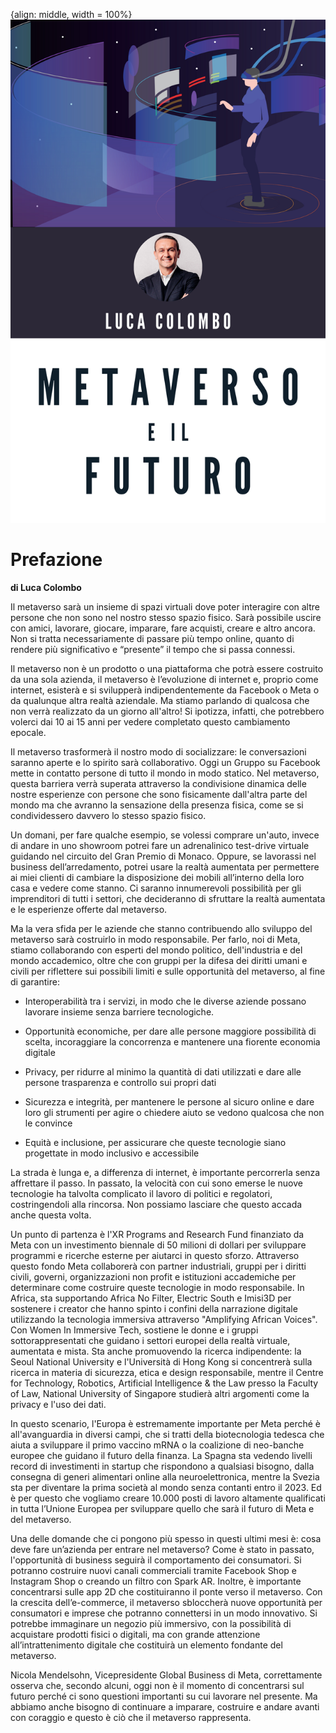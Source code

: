 {align: middle, width = 100%}
![](images/001_COLOMBO.png)

# Prefazione

**di Luca Colombo**

Il metaverso sarà un insieme di spazi virtuali dove poter interagire con altre
persone che non sono nel nostro stesso spazio fisico. Sarà possibile uscire con
amici, lavorare, giocare, imparare, fare acquisti, creare e altro ancora. Non si
tratta necessariamente di passare più tempo online, quanto di rendere più
significativo e “presente” il tempo che si passa connessi.

Il metaverso non è un prodotto o una piattaforma che potrà essere costruito da
una sola azienda, il metaverso è l’evoluzione di internet e, proprio come
internet, esisterà e si svilupperà indipendentemente da Facebook o Meta o da
qualunque altra realtà aziendale. Ma stiamo parlando di qualcosa che non verrà
realizzato da un giorno all'altro! Si ipotizza, infatti, che potrebbero volerci
dai 10 ai 15 anni per vedere completato questo cambiamento epocale.

Il metaverso trasformerà il nostro modo di socializzare: le conversazioni
saranno aperte e lo spirito sarà collaborativo. Oggi un Gruppo su Facebook mette
in contatto persone di tutto il mondo in modo statico. Nel metaverso, questa
barriera verrà superata attraverso la condivisione dinamica delle nostre
esperienze con persone che sono fisicamente dall'altra parte del mondo ma che
avranno la sensazione della presenza fisica, come se si condividessero davvero
lo stesso spazio fisico.

Un domani, per fare qualche esempio, se volessi comprare un'auto, invece di
andare in uno showroom potrei fare un adrenalinico test-drive virtuale guidando
nel circuito del Gran Premio di Monaco. Oppure, se lavorassi nel business
dell’arredamento, potrei usare la realtà aumentata per permettere ai miei
clienti di cambiare la disposizione dei mobili all’interno della loro casa e
vedere come stanno. Ci saranno innumerevoli possibilità per gli imprenditori di
tutti i settori, che decideranno di sfruttare la realtà aumentata e le
esperienze offerte dal metaverso.

Ma la vera sfida per le aziende che stanno contribuendo allo sviluppo del
metaverso sarà costruirlo in modo responsabile. Per farlo, noi di Meta, stiamo
collaborando con esperti del mondo politico, dell'industria e del mondo
accademico, oltre che con gruppi per la difesa dei diritti umani e civili per
riflettere sui possibili limiti e sulle opportunità del metaverso, al fine di
garantire:

* Interoperabilità tra i servizi, in modo che le diverse aziende possano
    lavorare insieme senza barriere tecnologiche.

* Opportunità economiche, per dare alle persone maggiore possibilità di
    scelta, incoraggiare la concorrenza e mantenere una fiorente economia
    digitale

* Privacy, per ridurre al minimo la quantità di dati utilizzati e dare alle
    persone trasparenza e controllo sui propri dati

* Sicurezza e integrità, per mantenere le persone al sicuro online e dare loro
    gli strumenti per agire o chiedere aiuto se vedono qualcosa che non le
    convince

* Equità e inclusione, per assicurare che queste tecnologie siano progettate
    in modo inclusivo e accessibile

La strada è lunga e, a differenza di internet, è importante percorrerla senza
affrettare il passo. In passato, la velocità con cui sono emerse le nuove
tecnologie ha talvolta complicato il lavoro di politici e regolatori,
costringendoli alla rincorsa. Non possiamo lasciare che questo accada anche
questa volta.

Un punto di partenza è l'XR Programs and Research Fund finanziato da Meta con un
investimento biennale di 50 milioni di dollari per sviluppare programmi e
ricerche esterne per aiutarci in questo sforzo. Attraverso questo fondo Meta
collaborerà con partner industriali, gruppi per i diritti civili, governi,
organizzazioni non profit e istituzioni accademiche per determinare come
costruire queste tecnologie in modo responsabile. In Africa, sta supportando
Africa No Filter, Electric South e Imisi3D per sostenere i creator che hanno
spinto i confini della narrazione digitale utilizzando la tecnologia immersiva
attraverso "Amplifying African Voices". Con Women In Immersive Tech, sostiene le
donne e i gruppi sottorappresentati che guidano i settori europei della realtà
virtuale, aumentata e mista. Sta anche promuovendo la ricerca indipendente: la
Seoul National University e l'Università di Hong Kong si concentrerà sulla
ricerca in materia di sicurezza, etica e design responsabile, mentre il Centre
for Technology, Robotics, Artificial Intelligence & the Law presso la Faculty of
Law, National University of Singapore studierà altri argomenti come la privacy e
l'uso dei dati.

In questo scenario, l'Europa è estremamente importante per Meta perché è
all'avanguardia in diversi campi, che si tratti della biotecnologia tedesca che
aiuta a sviluppare il primo vaccino mRNA o la coalizione di neo-banche europee
che guidano il futuro della finanza. La Spagna sta vedendo livelli record di
investimenti in startup che rispondono a qualsiasi bisogno, dalla consegna di
generi alimentari online alla neuroelettronica, mentre la Svezia sta per
diventare la prima società al mondo senza contanti entro il 2023. Ed è per
questo che vogliamo creare 10.000 posti di lavoro altamente qualificati in tutta
l’Unione Europea per sviluppare quello che sarà il futuro di Meta e del
metaverso.

Una delle domande che ci pongono più spesso in questi ultimi mesi è: cosa deve
fare un’azienda per entrare nel metaverso? Come è stato in passato,
l'opportunità di business seguirà il comportamento dei consumatori. Si potranno
costruire nuovi canali commerciali tramite Facebook Shop e Instagram Shop o
creando un filtro con Spark AR. Inoltre, è importante concentrarsi sulle app 2D
che costituiranno il ponte verso il metaverso. Con la crescita dell’e-commerce,
il metaverso sbloccherà nuove opportunità per consumatori e imprese che potranno
connettersi in un modo innovativo. Si potrebbe immaginare un negozio più
immersivo, con la possibilità di acquistare prodotti fisici o digitali, ma con
grande attenzione all’intrattenimento digitale che costituirà un elemento
fondante del metaverso.

Nicola Mendelsohn, Vicepresidente Global Business di Meta, correttamente osserva
che, secondo alcuni, oggi non è il momento di concentrarsi sul futuro perché ci
sono questioni importanti su cui lavorare nel presente. Ma abbiamo anche bisogno
di continuare a imparare, costruire e andare avanti con coraggio e questo è ciò
che il metaverso rappresenta.

